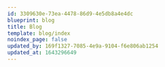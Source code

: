```yaml
---
id: 3309630e-73ea-4478-86d9-4e5db8a4e4dc
blueprint: blog
title: Blog
template: blog/index
noindex_page: false
updated_by: 169f1327-7085-4e9a-9104-f6e806ab1254
updated_at: 1643296649
---
```

